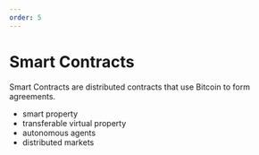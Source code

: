 ```yaml
---
order: 5
---
```


# Smart Contracts

Smart Contracts are distributed contracts that use Bitcoin to form agreements.

- smart property
- transferable virtual property
- autonomous agents
- distributed markets